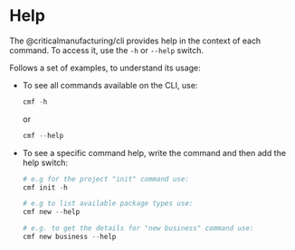 # Help

The @criticalmanufacturing/cli provides help in the context of each command. To access it, use the `-h` or `--help` switch.

Follows a set of examples, to understand its usage:

* To see all commands available on the CLI, use:

    ``` powershell
    cmf -h
    ```

    or

    ``` powershell
    cmf --help
    ```

* To see a specific command help, write the command and then add the help switch:

    ``` powershell
    # e.g for the project "init" command use:
    cmf init -h

    # e.g to list available package types use:
    cmf new --help

    # e.g. to get the details for "new business" command use:
    cmf new business --help
    ```
